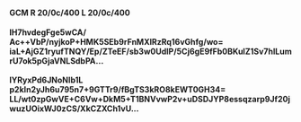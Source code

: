 #### GCM R 20/0c/400 L 20/0c/400
**lH7hvdegFge5wCA/**<br/>**Ac++VbP/nyjkoP+HMK5SEb9rFnMXlRzRq16vGhfg/wo=**<br/>**iaL+AjGZ1ryufTNQY/Ep/ZTeEF/sb3w0UdlP/5Cj6gE9fFb0BKulZ1Sv7hILumrU7ok5pGjaVNLSdbPA...**<br/><br/>
**lYRyxPd6JNoNIb1L**<br/>**p2kIn2yJh6u795n7+9GTTr9/fBgTS3kRO8kEWT0GH34=**<br/>**LL/wt0zpGwVE+C6Vw+DkM5+T1BNVvwP2v+uDSDJYP8essqzarp9Jf20jwuzUOixWJ0zCS/XkCZXCh1vU...**